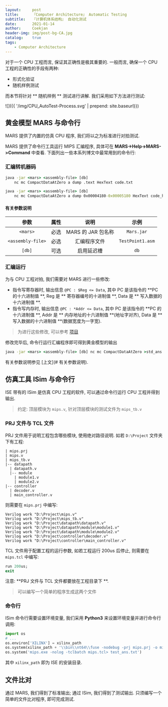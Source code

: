 ```yaml
---
layout:     post
title:      『Computer Architecture』 Automatic Testing
subtitle:   『计算机体系结构』 自动化测试
date:       2021-01-14
author:     Coekjan
header-img: img/post-bg-CA.jpg
catalog:    true
tags:
    - Computer Architecture
---
```


对于一个 CPU 工程而言, 保证其正确性是极其重要的. 一般而言, 确保一个 CPU 工程的正确性的手段有两种:
* 形式化验证
* 随机样例测试

而本节将针对 ** 随机样例 ** 测试进行讲解. 我们采用如下方法进行测试:

![]({{ '/img/CPU_AutoTest-Process.svg' | prepend: site.baseurl}})

## 黄金模型 MARS 与命令行

MARS 提供了内置的仿真 CPU 程序, 我们将以之为标准进行对拍测试.

MARS 提供了命令行工具运行 MIPS 汇编程序, 具体可在 **MARS->Help->MARS->Command** 中查看. 下面列出一些本系列博文中最常用到的命令行:

### 汇编转机器码

```cmd
java -jar <mars> <assembly-file> [db]
    nc mc CompactDataAtZero a dump .text HexText code.txt

java -jar <mars> <assembly-file> [db]
    nc mc CompactDataAtZero a dump 0x00004180-0x00005180 HexText code_handler.txt
```

#### 有关参数说明

参数 | 属性 | 说明 | 示例
:---:|:---:|:---:|:---:
`<mars>` | 必选 | MARS 的 JAR 包名称 | `Mars.jar`
`<assembly-file>` | 必选 | 汇编程序文件 | `TestPoint1.asm`
`[db]` | 可选 | 启用延迟槽 | `db`

### 汇编运行

为与 CPU 工程对拍, 我们需要对 MARS 进行一些修改:
* 指令写寄存器时, 输出信息 `@PC : $Reg <= Data`, 其中 PC 是该指令的 **PC 的十六进制值 **, Reg 是 ** 寄存器编号的十进制值 **, Data 是 ** 写入数据的十六进制值 **.
* 指令写内存时, 输出信息 `@PC : *Addr <= Data`, 其中 PC 是该指令的 **PC 的十六进制值 **, Addr 是 ** 内存地址的十六进制值 **(地址字对齐), Data 是 ** 写入数据的十六进制值 **(数据宽度为一字宽).

> 为进行这些修改, 可以参考 [项目](https://github.com/Chenrt-ggx/ComputerOrganization)

修改完毕后, 命令行运行汇编程序即可得到黄金模型的输出

```cmd
java -jar <mars> <assembly-file> [db] nc mc CompactDataAtZero >std_ans.txt
```

有关参数说明参见 [上文](# 有关参数说明).

## 仿真工具 ISim 与命令行

ISE 带有的 ISim 是仿真 CPU 工程的软件, 可以通过命令行运行 CPU 工程并得到输出.

> 约定: 顶层模块为 `mips.v`, 针对顶层模块的测试文件为 `mips_tb.v`

### PRJ 文件与 TCL 文件

PRJ 文件用于说明工程包含哪些模块, 使用绝对路径说明. 如若 `D:\Project` 文件夹下有工程:

```library
| mips.prj
| mips.v
| mips_tb.v
|-- datapath
  | datapath.v
  |-- module
    | module1.v
    | module2.v
|-- controller
  | decoder.v
  | main_controller.v
```

则需要在 `mips.prj` 中编写:

```prj
Verilog work "D:\Project\mips.v"
Verilog work "D:\Project\mips_tb.v"
Verilog work "D:\Project\datapath\datapath.v"
Verilog work "D:\Project\datapath\module\module1.v"
Verilog work "D:\Project\datapath\module\module2.v"
Verilog work "D:\Project\controller\decoder.v"
Verilog work "D:\Project\controller\main_controller.v"
```

TCL 文件用于配置工程的运行参数, 如若工程运行 200us 后停止, 则需要在 `mips.tcl` 中编写:

```tcl
run 200us;
exit
```

注意: **PRJ 文件与 TCL 文件都要放在工程目录下 **.

> 可以编写一个简单的程序生成这两个文件

### 命令行

ISim 命令行需要设置环境变量, 我们采用 **Python3** 来设置环境变量并进行命令行调用:

```python
import os
# ...
os.environ['XILINX'] = xilinx_path
os.system(xilinx_path + '\\bin\\nt64\\fuse -nodebug -prj mips.prj -o mips.exe mips_tb>log.txt')
os.system('mips.exe -nolog -tclbatch mips.tcl> test_ans.txt')
```

其中 `xilinx_path` 即为 ISE 的安装目录.

## 文件比对

通过 MARS, 我们得到了标准输出; 通过 ISim, 我们得到了测试输出. 只须编写一个简单的文件比对程序, 即可完成测试.
